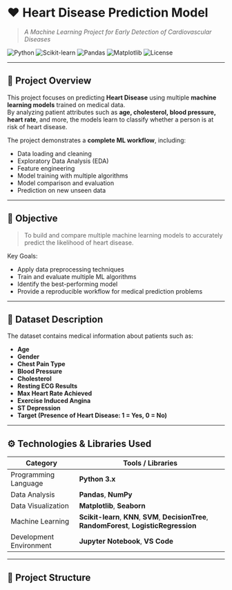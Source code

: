 # ❤️ Heart Disease Prediction Model  
> *A Machine Learning Project for Early Detection of Cardiovascular Diseases*

![Python](https://img.shields.io/badge/Python-3.9+-blue?logo=python)
![Scikit-learn](https://img.shields.io/badge/Machine%20Learning-Scikit--Learn-orange?logo=scikit-learn)
![Pandas](https://img.shields.io/badge/Data%20Analysis-Pandas%20%7C%20NumPy-green?logo=pandas)
![Matplotlib](https://img.shields.io/badge/Visualization-Matplotlib%20%7C%20Seaborn-yellow)
![License](https://img.shields.io/badge/License-MIT-lightgrey)

---

## 🧠 Project Overview

This project focuses on predicting **Heart Disease** using multiple **machine learning models** trained on medical data.  
By analyzing patient attributes such as **age, cholesterol, blood pressure, heart rate**, and more, the models learn to classify whether a person is at risk of heart disease.

The project demonstrates a **complete ML workflow**, including:
- Data loading and cleaning  
- Exploratory Data Analysis (EDA)  
- Feature engineering  
- Model training with multiple algorithms  
- Model comparison and evaluation  
- Prediction on new unseen data  

---

## 🎯 Objective

> To build and compare multiple machine learning models to accurately predict the likelihood of heart disease.

Key Goals:
- Apply data preprocessing techniques  
- Train and evaluate multiple ML algorithms  
- Identify the best-performing model  
- Provide a reproducible workflow for medical prediction problems  

---

## 🧾 Dataset Description

The dataset contains medical information about patients such as:
- **Age**
- **Gender**
- **Chest Pain Type**
- **Blood Pressure**
- **Cholesterol**
- **Resting ECG Results**
- **Max Heart Rate Achieved**
- **Exercise Induced Angina**
- **ST Depression**
- **Target (Presence of Heart Disease: 1 = Yes, 0 = No)**

---

## ⚙️ Technologies & Libraries Used

| Category | Tools / Libraries |
|-----------|------------------|
| Programming Language | **Python 3.x** |
| Data Analysis | **Pandas**, **NumPy** |
| Data Visualization | **Matplotlib**, **Seaborn** |
| Machine Learning | **Scikit-learn**, **KNN**, **SVM**, **DecisionTree**, **RandomForest**, **LogisticRegression** |
| Development Environment | **Jupyter Notebook**, **VS Code** |

---

## 📂 Project Structure


